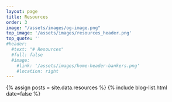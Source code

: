```yaml
---
layout: page
title: Resources
order: 3
image: "/assets/images/og-image.png"
top_image: '/assets/images/resources_header.png'
top_quote: ''
#header:
  #text: "# Resources"
  #full: false
  #image:
    #link: '/assets/images/home-header-bankers.png'
    #location: right
---
```

{% assign posts = site.data.resources %}
{% include blog-list.html date=false %}
